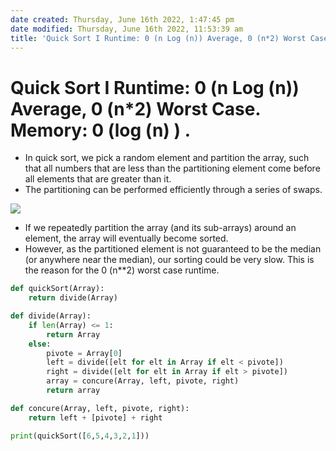 ```yaml
---
date created: Thursday, June 16th 2022, 1:47:45 pm
date modified: Thursday, June 16th 2022, 11:53:39 am
title: 'Quick Sort I Runtime: 0 (n Log (n)) Average, 0 (n*2) Worst Case. Memory: 0 (log (n) ) .'
---
```

# Quick Sort I Runtime: 0 (n Log (n)) Average, 0 (n*2) Worst Case. Memory: 0 (log (n) ) .

- In quick sort, we pick a random element and partition the array, such that all numbers that are less than the partitioning element come before all elements that are greater than it.
- The partitioning can be performed efficiently through a series of swaps.

![](https://miro.medium.com/max/1400/1*XNXraasGW-D_YZq-Yuep9g.png)

- If we repeatedly partition the array (and its sub-arrays) around an element, the array will eventually become sorted.
- However, as the partitioned element is not guaranteed to be the median (or anywhere near the median), our sorting could be very slow. This is the reason for the 0 (n\**2) worst case runtime.

```python
def quickSort(Array):
	return divide(Array)

def divide(Array):
    if len(Array) <= 1:
	    return Array
    else:
        pivote = Array[0]
        left = divide([elt for elt in Array if elt < pivote])
        right = divide([elt for elt in Array if elt > pivote])
        array = concure(Array, left, pivote, right)
        return array

def concure(Array, left, pivote, right):
    return left + [pivote] + right

print(quickSort([6,5,4,3,2,1]))
```  
